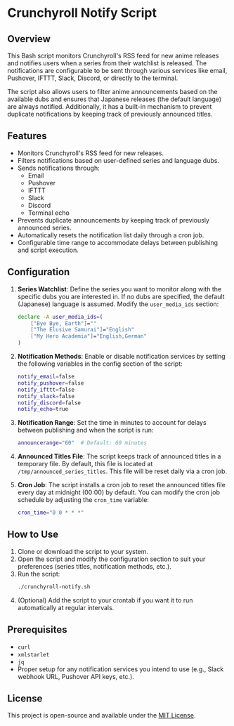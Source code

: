 # Crunchyroll Notify Script

## Overview

This Bash script monitors Crunchyroll's RSS feed for new anime releases and notifies users when a series from their watchlist is released. The notifications are configurable to be sent through various services like email, Pushover, IFTTT, Slack, Discord, or directly to the terminal.

The script also allows users to filter anime announcements based on the available dubs and ensures that Japanese releases (the default language) are always notified. Additionally, it has a built-in mechanism to prevent duplicate notifications by keeping track of previously announced titles.

## Features

- Monitors Crunchyroll's RSS feed for new releases.
- Filters notifications based on user-defined series and language dubs.
- Sends notifications through:
  - Email
  - Pushover
  - IFTTT
  - Slack
  - Discord
  - Terminal echo
- Prevents duplicate announcements by keeping track of previously announced series.
- Automatically resets the notification list daily through a cron job.
- Configurable time range to accommodate delays between publishing and script execution.

## Configuration

1. **Series Watchlist**:
   Define the series you want to monitor along with the specific dubs you are interested in. If no dubs are specified, the default (Japanese) language is assumed.
   Modify the `user_media_ids` section:
   ```bash
   declare -A user_media_ids=(
       ["Bye Bye, Earth"]=""
       ["The Elusive Samurai"]="English"
       ["My Hero Academia"]="English,German"
   )
   ```

2. **Notification Methods**:
   Enable or disable notification services by setting the following variables in the config section of the script:
   ```bash
   notify_email=false
   notify_pushover=false
   notify_ifttt=false
   notify_slack=false
   notify_discord=false
   notify_echo=true
   ```

3. **Notification Range**:
   Set the time in minutes to account for delays between publishing and when the script is run:
   ```bash
   announcerange="60"  # Default: 60 minutes
   ```

4. **Announced Titles File**:
   The script keeps track of announced titles in a temporary file. By default, this file is located at `/tmp/announced_series_titles`. This file will be reset daily via a cron job.

5. **Cron Job**:
   The script installs a cron job to reset the announced titles file every day at midnight (00:00) by default. You can modify the cron job schedule by adjusting the `cron_time` variable:
   ```bash
   cron_time="0 0 * * *"
   ```

## How to Use

1. Clone or download the script to your system.
2. Open the script and modify the configuration section to suit your preferences (series titles, notification methods, etc.).
3. Run the script:
   ```bash
   ./crunchyroll-notify.sh
   ```
4. (Optional) Add the script to your crontab if you want it to run automatically at regular intervals.

## Prerequisites

- `curl`
- `xmlstarlet`
- `jq`
- Proper setup for any notification services you intend to use (e.g., Slack webhook URL, Pushover API keys, etc.).

## License

This project is open-source and available under the [MIT License](LICENSE).
